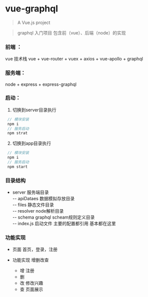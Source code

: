 # vue-graphql

> A Vue.js project

> graphql 入门项目 包含前（vue）、后端（node）的实现  

### 前端 ：
  vue 技术栈 vue + vue-router + vuex  +  axios + vue-apollo + graphql

### 服务端：
  node + express + express-graphql
  
  
### 启动：

  1. 切换到server目录执行 
  ```js
   // 模块安装
   npm i
   // 服务启动
   npm strat
  ```   
  2. 切换到app目录执行
  ```js
   // 模块安装
   npm i
   // 服务启动
   npm start
  ```

### 目录结构 
   - server      服务端目录 \
   -- apiDataes   数据模拟存放目录 \
   -- files       静态文件目录 \
   -- resolver    node解析目录 \
   -- schema      graphql scheam规则定义目录 \
   -- index.js    启动文件 主要的配置都引用  基本都在这里  
   
### 功能实现 

  - 页面  首页，登录，注册
  
  - 功能实现 增删改查
    - 增    注册
    - 删    
    - 改    修改兴趣
    - 查    页面展示
  
  
  
  

